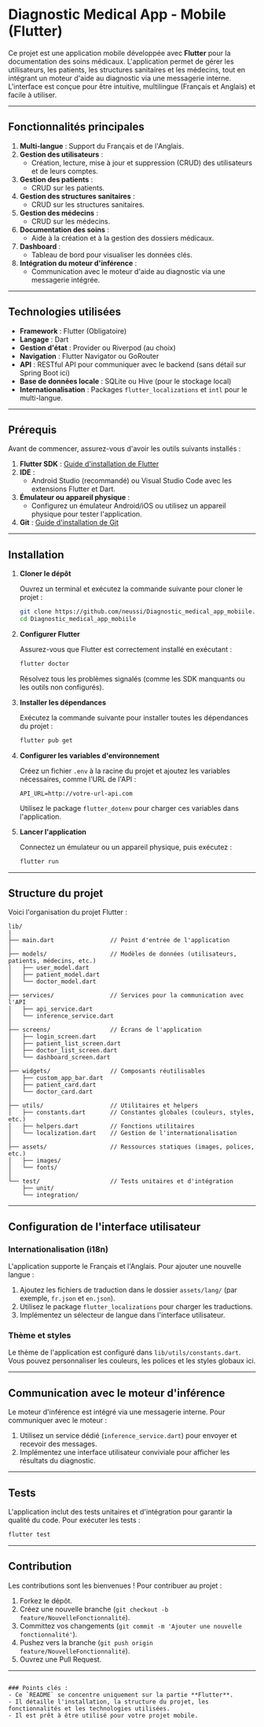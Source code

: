 

# Diagnostic Medical App - Mobile (Flutter)

Ce projet est une application mobile développée avec **Flutter** pour la documentation des soins médicaux. L'application permet de gérer les utilisateurs, les patients, les structures sanitaires et les médecins, tout en intégrant un moteur d'aide au diagnostic via une messagerie interne. L'interface est conçue pour être intuitive, multilingue (Français et Anglais) et facile à utiliser.

---

## Fonctionnalités principales

1. **Multi-langue** : Support du Français et de l'Anglais.
2. **Gestion des utilisateurs** :
   - Création, lecture, mise à jour et suppression (CRUD) des utilisateurs et de leurs comptes.
3. **Gestion des patients** :
   - CRUD sur les patients.
4. **Gestion des structures sanitaires** :
   - CRUD sur les structures sanitaires.
5. **Gestion des médecins** :
   - CRUD sur les médecins.
6. **Documentation des soins** :
   - Aide à la création et à la gestion des dossiers médicaux.
7. **Dashboard** :
   - Tableau de bord pour visualiser les données clés.
8. **Intégration du moteur d'inférence** :
   - Communication avec le moteur d'aide au diagnostic via une messagerie intégrée.

---

## Technologies utilisées

- **Framework** : Flutter (Obligatoire)
- **Langage** : Dart
- **Gestion d'état** : Provider ou Riverpod (au choix)
- **Navigation** : Flutter Navigator ou GoRouter
- **API** : RESTful API pour communiquer avec le backend (sans détail sur Spring Boot ici)
- **Base de données locale** : SQLite ou Hive (pour le stockage local)
- **Internationalisation** : Packages `flutter_localizations` et `intl` pour le multi-langue.

---

## Prérequis

Avant de commencer, assurez-vous d'avoir les outils suivants installés :

1. **Flutter SDK** : [Guide d'installation de Flutter](https://flutter.dev/docs/get-started/install)
2. **IDE** :
   - Android Studio (recommandé) ou Visual Studio Code avec les extensions Flutter et Dart.
3. **Émulateur ou appareil physique** :
   - Configurez un émulateur Android/iOS ou utilisez un appareil physique pour tester l'application.
4. **Git** : [Guide d'installation de Git](https://git-scm.com/book/fr/v2/D%C3%A9marrage-rapide-Installation-de-Git)

---

## Installation

1. **Cloner le dépôt**

   Ouvrez un terminal et exécutez la commande suivante pour cloner le projet :

   ```bash
   git clone https://github.com/neussi/Diagnostic_medical_app_mobiile.git
   cd Diagnostic_medical_app_mobiile
   ```

2. **Configurer Flutter**

   Assurez-vous que Flutter est correctement installé en exécutant :

   ```bash
   flutter doctor
   ```

   Résolvez tous les problèmes signalés (comme les SDK manquants ou les outils non configurés).

3. **Installer les dépendances**

   Exécutez la commande suivante pour installer toutes les dépendances du projet :

   ```bash
   flutter pub get
   ```

4. **Configurer les variables d'environnement**

   Créez un fichier `.env` à la racine du projet et ajoutez les variables nécessaires, comme l'URL de l'API :

   ```
   API_URL=http://votre-url-api.com
   ```

   Utilisez le package `flutter_dotenv` pour charger ces variables dans l'application.

5. **Lancer l'application**

   Connectez un émulateur ou un appareil physique, puis exécutez :

   ```bash
   flutter run
   ```

---

## Structure du projet

Voici l'organisation du projet Flutter :

```
lib/
│
├── main.dart                // Point d'entrée de l'application
│
├── models/                  // Modèles de données (utilisateurs, patients, médecins, etc.)
│   ├── user_model.dart
│   ├── patient_model.dart
│   └── doctor_model.dart
│
├── services/                // Services pour la communication avec l'API
│   ├── api_service.dart
│   └── inference_service.dart
│
├── screens/                 // Écrans de l'application
│   ├── login_screen.dart
│   ├── patient_list_screen.dart
│   ├── doctor_list_screen.dart
│   └── dashboard_screen.dart
│
├── widgets/                 // Composants réutilisables
│   ├── custom_app_bar.dart
│   ├── patient_card.dart
│   └── doctor_card.dart
│
├── utils/                   // Utilitaires et helpers
│   ├── constants.dart       // Constantes globales (couleurs, styles, etc.)
│   ├── helpers.dart         // Fonctions utilitaires
│   └── localization.dart    // Gestion de l'internationalisation
│
├── assets/                  // Ressources statiques (images, polices, etc.)
│   ├── images/
│   └── fonts/
│
└── test/                    // Tests unitaires et d'intégration
    ├── unit/
    └── integration/
```

---

## Configuration de l'interface utilisateur

### Internationalisation (i18n)

L'application supporte le Français et l'Anglais. Pour ajouter une nouvelle langue :

1. Ajoutez les fichiers de traduction dans le dossier `assets/lang/` (par exemple, `fr.json` et `en.json`).
2. Utilisez le package `flutter_localizations` pour charger les traductions.
3. Implémentez un sélecteur de langue dans l'interface utilisateur.

### Thème et styles

Le thème de l'application est configuré dans `lib/utils/constants.dart`. Vous pouvez personnaliser les couleurs, les polices et les styles globaux ici.

---

## Communication avec le moteur d'inférence

Le moteur d'inférence est intégré via une messagerie interne. Pour communiquer avec le moteur :

1. Utilisez un service dédié (`inference_service.dart`) pour envoyer et recevoir des messages.
2. Implémentez une interface utilisateur conviviale pour afficher les résultats du diagnostic.

---

## Tests

L'application inclut des tests unitaires et d'intégration pour garantir la qualité du code. Pour exécuter les tests :

```bash
flutter test
```

---

## Contribution

Les contributions sont les bienvenues ! Pour contribuer au projet :

1. Forkez le dépôt.
2. Créez une nouvelle branche (`git checkout -b feature/NouvelleFonctionnalité`).
3. Committez vos changements (`git commit -m 'Ajouter une nouvelle fonctionnalité'`).
4. Pushez vers la branche (`git push origin feature/NouvelleFonctionnalité`).
5. Ouvrez une Pull Request.

---

```

### Points clés :
- Ce `README` se concentre uniquement sur la partie **Flutter**.
- Il détaille l'installation, la structure du projet, les fonctionnalités et les technologies utilisées.
- Il est prêt à être utilisé pour votre projet mobile.